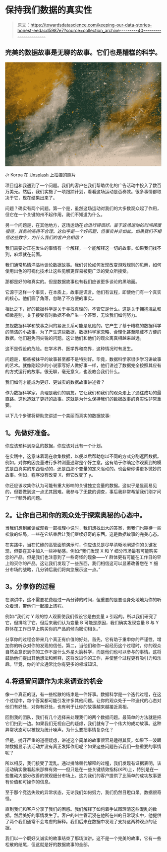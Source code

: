 # 保持我们数据的真实性

> 原文：<https://towardsdatascience.com/keeping-our-data-stories-honest-eedacd5987e7?source=collection_archive---------40----------------------->

## 完美的数据故事是无聊的故事。它们也是糟糕的科学。

![](img/ab9ea78426175ff2b1232e2cb5f334b9.png)

Jr Korpa 在 [Unsplash](https://unsplash.com/s/photos/artistic?utm_source=unsplash&utm_medium=referral&utm_content=creditCopyText) 上拍摄的照片

项目组和我遇到了一个问题。我们的客户在我们帮助优化的广告活动中投入了数百万美元。然后，我们实施了一项跟踪计划，看看这场运动是否奏效。很多事情都取决于它，现在结果出来了。

问题？确实有两个问题。第一个是，虽然这场运动对我们的大多数观众起了作用，但它在一个关键的州不起作用，我们不知道为什么。

另一个问题是，在其他地方，这场运动在*也进行得很好。鉴于这场运动的时间跨度很短，其影响高得不合理。这似乎是一个好问题，但事实并非如此。如果我们不相信这些数字，为什么我们的客户会相信？*

我们需要对正在发生的事情有一个解释，一个能解释这一切的故事。如果我们找不到，麻烦就在前面。

我们通常热情洋溢地谈论数据故事。我们讨论如何发现改变游戏规则的见解，如何使用出色的可视化技术让这些见解更容易被更广泛的受众所接受。

那都是好的和真实的。但是数据故事也有我们应该更多谈论的黑暗面。

它源于这样一个事实，在本质上，故事是谎言。他们有议程，即使他们有一个真实的核心。他们圆了角落，忽略了不方便的事实。

相比之下，好的数据科学是关于寻找真理的，不管它是什么。这是关于拥抱混乱和细微差别，关于接受有时数据不会产生一个答案，无论我们如何努力。

忽视数据科学和故事之间的紧张关系可能是危险的。它产生了基于糟糕的数据科学的简洁的小故事。为了产生这些数据，数据科学家忽略、合理化甚至隐藏不方便的数据。他们避免问尖锐的问题。这让他们和他们的观众离真相越来越远。

这不是假设的危险。在学术界、医学界和商界，这种情况时有发生。

问题是，那些被抹平的故事甚至都不是特别好。毕竟，数据科学家很少学习讲故事的艺术。就像刚起步的小说家写好人做好事一样，他们讲述了数据完全按照其应有的方式运行的故事。很无聊，毫无意义，也没教会我们什么。

我们如何才能成为更好、更诚实的数据故事讲述者？

作为数据科学家，真理是我们的朋友。它让我们和我们的观众走上了通往成功的最直路。这也造就了更好的故事。这就是为什么保持我们的数据故事的真实性非常重要。

以下几个步骤将帮助您讲述一个美丽而真实的数据故事:

## **1。先做好准备**。

你应该预料到杂乱的数据，你应该对此有一个计划。

在实践中，这意味着现在收集数据，以便以后帮助您以不同的方式分割返回数据。例如，对你的因变量进行多种测量通常是个好主意。这有助于你确定你观察到的模式是由真实的东西驱动的，还是由那个变量的定义驱动的。也会帮你讲更多微妙的故事。例如，程序没有改变 X，但它改变了 y。

你还应该收集你认为可能有重大影响的关键独立变量的数据。这似乎是显而易见的，但要做到这一点尤其困难。我参与了无数的调查，事后我非常希望我们刚才问了*一个*额外的问题。

## **2。让你自己和你的观众处于探索奥秘的心态中。**

当我们想到阅读或观看一部推理小说时，我们想找出大的答案，但我们也期待一些松散的结局，一些在它结束后让我们继续好奇的东西。这是数据故事的完美心态。

在实践中，当在忙碌的高管面前演示时，你应该总是尽早清晰地阐述你的关键发现，但要在其中加入一些神秘感。例如:“我们发现 X 和 Y 细分市场最有可能购买您的产品。但是我们也注意到了一些奇怪的现象——Y 群体更有可能在工作日的早上购买你的产品。这让我们发现了一些东西，我们相信这可以显著改善您在 Y 细分市场的战略，几分钟后我们将向您展示这一点。”

## **3。分享你的过程**

在演讲中，这不需要花费超过一两分钟的时间，但重要的是要设身处地地为你的听众着想，带他们一起踏上旅程。

例如:“我们对 Y 段的惊人观察使我们假设它是由变量 a 引起的。所以我们研究了它，但排除了它。但后来我们认为变量 B 可能是原因，我们确实发现变量 B 与 Y 群体在工作日早上购买你的产品的倾向密切相关。”

分享你的过程会带来几个真正有价值的好处。首先，它有助于重申你的严谨性，增加你的听众对你的发现的信任。第二，当他们和你一起经历这个过程时，你的观众自然会意识到你的工作不是什么外星火箭科学，而是他们也可以参与的事情。这将鼓励他们提出其他想法和解释，这将改进你的工作，并使整个过程更有吸引力和乐趣。毕竟，你的听众通常比你有更多的领域知识。

## 4.将遗留问题作为未来调查的机会

像一个真正的谜，有一些松散的结束是一件好事。数据科学是一个迭代过程，在这个过程中，每个答案都可能引发许多其他问题。让你的观众处于一种迭代的心态对他们有好处，对你有好处，也有利于让你的故事越来越接近真相。

回到我的团队，我们有几个选择来处理我们的两个数据问题。最简单的方法就是把它们扫到一边。如果我们无视自己的疑虑，我们就有了一个伟大的成功故事。这种异常状态可以被视为统计噪声。为什么要把事情复杂化？

但是，抛开严重的道德疑虑，讲述这个简单的故事很容易适得其反。如果下一波跟踪数据显示该活动并没有真正发挥作用呢？如果这些问题告诉我们一些重要的事情呢？

所以相反，我们接受了混乱。通过排除替代解释的过程，我们发现有证据表明，该活动确实像看起来那样有效——但只是在一些关键绩效指标(KPI)上，特别是在一些推动大部分改善的微观细分市场上。这为我们的客户提供了比简单的成功故事更有价值和可操作的信息。

至于那个竞选失败的异常状态，无论我们如何努力，我们仍然目瞪口呆。数据很奇怪。

直到我们和客户分享了我们的困惑。我们解释了如何着手试图理清这些混乱的数据。然后美好的事情发生了。客户的州主管沉浸在他所在州的日常现实中，他提供了两个我们通常不会考虑的解释。我们后来在数据中发现了支持这两种观点的证据。

我们以一个既好又诚实的故事结束了那场演讲。这不是一个完美的故事，它有一些松散的结尾，但这就是好的数据故事的全部。